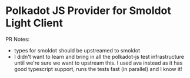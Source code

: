 # Polkadot JS Provider for Smoldot Light Client

PR Notes:

* types for smoldot should be upstreamed to smoldot
* I didn't want to learn and bring in all the polkadot-js test infrastructure
until we're sure we want to upstream this.  I used ava instead as it has good
typescript support, runs the tests fast (in parallel) and I know it!
